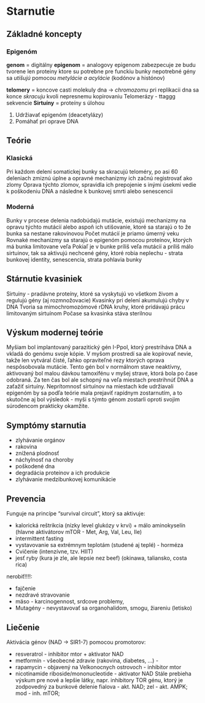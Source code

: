 # Starnutie

## Základné koncepty

### Epigenóm
**genom** = digitálny
**epigenom** = analogovy
epigenom zabezpecuje ze budu tvorene len proteiny ktore su potrebne pre funckiu bunky
nepotrebné gény sa *utíšujú* pomocou *metylácie a acylácie* (kodónov a histónov)

**telomery** = koncove casti molekuly dna -> *chromozomu*
pri replikacii dna sa konce *skracuju* kvoli nepresnemu kopirovaniu
Telomerázy - ttaggg sekvencie
**Sirtuíny** = proteíny s úlohou 
1. Udržiavať epigenóm (deacetylázy)
2. Pomáhať pri oprave DNA

## Teórie
### Klasická
Pri každom delení somatickej bunky sa skracujú teloméry, po asi 60 deleniach zmiznú úplne a opravné mechanizmy ich začnú registrovať ako zlomy
Oprava týchto zlomov, spravidla ich prepojenie s inými úsekmi vedie k poškodeniu DNA a následne k bunkovej smrti alebo senescencii

### Moderná
Bunky v procese delenia nadobúdajú mutácie, existujú mechanizmy na opravu týchto mutácií alebo aspoň ich utišovanie, ktoré sa starajú o to že bunka sa nestane rakovinovou
Počet mutácií je priamo úmerný veku
Rovnaké mechanizmy sa starajú o epigenóm pomocou proteínov, ktorých má bunka limitovane veľa
Pokiaľ je v bunke príliš veľa mutácií a príliš málo sirtuinov, tak sa aktivujú nechcené gény, ktoré robia neplechu - strata bunkovej identity, senescencia, strata pohlavia bunky

## Stárnutie kvasiniek
Sirtuiny - pradávne proteíny, ktoré sa vyskytujú vo všetkom živom a regulujú gény (aj rozmnožovacie)
Kvasinky pri delení akumulujú chyby v DNA
Tvoria sa mimochromozómové rDNA kruhy, ktoré pridávajú prácu limitovaným sirtuínom
Počase sa kvasinka stáva sterilnou

## Výskum modernej teórie
Myšiam bol implantovaný parazitický gén I-Ppol, ktorý prestriháva DNA a vkladá do genómu svoje kópie. V myšom prostredí sa ale kopírovať nevie, takže len vytváral čisté, ľahko opraviteľné rezy ktorých oprava nespôsobovala mutácie.
Tento gén bol v normálnom stave neaktívny, aktivovaný bol malou dávkou tamoxifénu v myšej strave, ktorá bola po čase odobraná. Za ten čas bol ale schopný na veľa miestach prestrihnúť DNA a zaťažiť sirtuíny. Neprítomnosť sirtuínov na miestach kde udržiavali epigenóm by sa podľa teórie mala prejaviť rapídnym zostarnutím, a to skutočne aj bol výsledok - myši s týmto génom zostarli oproti svojim súrodencom prakticky okamžite.

## Symptómy starnutia
- zlyhávanie orgánov
- rakovina
- znížená plodnosť
- náchylnosť na choroby
- poškodené dna
- degradácia proteinov a ich produkcie
- zlyhávanie medzibunkovej komunikácie

## Prevencia
Funguje na princípe “survival circuit”, ktorý sa aktivuje:
- kalorická reštrikcia (nízky level glukózy v krvi) + málo aminokyselín (hlavne aktivátorov mTOR - Met, Arg, Val, Leu, Ile)
- intermittent fasting
- vystavovanie sa extrémnym teplotám (studené aj teplé) - horméza
- Cvičenie (intenzívne, tzv. HIIT)
- jesť ryby (kura je zle, ale lepsie nez beef) (okinawa, taliansko, costa rica)

nerobiť!!!!:
- fajčenie
- nezdravé stravovanie 
- mäso - karcinogennost, srdcove problemy, 
- Mutagény - nevystavovať sa organohalidom, smogu, žiareniu (letisko) 

## Liečenie
Aktivácia génov (NAD -> SIR1-7) pomocou promotorov:
- resveratrol - inhibitor mtor + aktivator NAD
- metformín - všeobecné zdravie (rakovina, diabetes, …) - 
- rapamycin - objavený na Velkonocnych ostrovoch - inhibitor mtor
- nicotinamide riboside/mononucleotide - aktivator NAD
Stále prebieha výskum pre nové a lepšie látky, napr. inhibitory TOR génu, ktorý je zodpovedný za bunkové delenie
fialova - akt. NAD; zel - akt. AMPK; mod - inh. mTOR;
